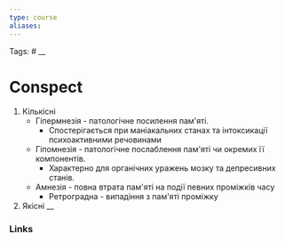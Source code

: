 ```yaml
---
type: course
aliases:
---
```

Tags: #
__
# Conspect
1. Кількісні
	- Гіпермнезія - патологічне посилення пам'яті. 
		- Спостерігається при маніакальних станах та інтоксикації психоактивними речовинами
	- Гіпомнезія - патологічне послаблення пам'яті чи окремих її компонентів. 
		- Характерно для органічних уражень мозку та депресивних станів.
	- Амнезія - повна втрата пам'яті на події певних проміжків часу
		- Ретроградна - випадіння з пам'яті проміжку 
2. Якісні
__
### Links

